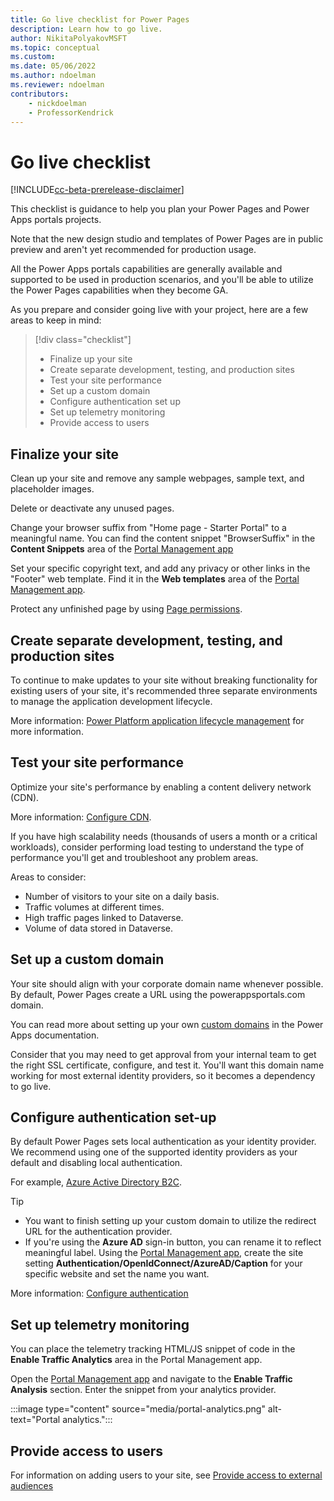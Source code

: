 ```yaml
---
title: Go live checklist for Power Pages
description: Learn how to go live.
author: NikitaPolyakovMSFT
ms.topic: conceptual
ms.custom: 
ms.date: 05/06/2022
ms.author: ndoelman
ms.reviewer: ndoelman
contributors:
    - nickdoelman
    - ProfessorKendrick
---
```


# Go live checklist

[!INCLUDE[cc-beta-prerelease-disclaimer](../includes/cc-beta-prerelease-disclaimer.md)]

This checklist is guidance to help you plan your Power Pages and Power Apps portals projects.

Note that the new design studio and templates of Power Pages are in public preview and aren't yet recommended for production usage. 

All the Power Apps portals capabilities are generally available and supported to be used in production scenarios, and you'll be able to utilize the Power Pages capabilities when they become GA.

As you prepare and consider going live with your project, here are a few areas to keep in mind:

> [!div class="checklist"]
> * Finalize up your site
> * Create separate development, testing, and production sites
> * Test your site performance
> * Set up a custom domain
> * Configure authentication set up
> * Set up telemetry monitoring
> * Provide access to users

## Finalize your site

Clean up your site and remove any sample webpages, sample text, and placeholder images.

Delete or deactivate any unused pages. 

Change your browser suffix from "Home page - Starter Portal" to a meaningful name. You can find the content snippet "BrowserSuffix" in the **Content Snippets** area of the [Portal Management app](../configure/portal-management-app.md)

Set your specific copyright text, and add any privacy or other links in the "Footer" web template. Find it in the **Web templates** area of the [Portal Management app](../configure/portal-management-app.md).

Protect any unfinished page by using [Page permissions](../security/page-security.md).

## Create separate development, testing, and production sites

To continue to make updates to your site without breaking functionality for existing users of your site, it's recommended three separate environments to manage the application development lifecycle. 

More information: [Power Platform application lifecycle management](/power-platform/alm/basics-alm) for more information. 

## Test your site performance

Optimize your site's performance by enabling a content delivery network (CDN).

More information: [Configure CDN](/power-apps/maker/portals/configure/configure-cdn).

If you have high scalability needs (thousands of users a month or a critical workloads), consider performing load testing to understand the type of performance you'll get and troubleshoot any problem areas. 

Areas to consider:
- Number of visitors to your site on a daily basis.
- Traffic volumes at different times.
- High traffic pages linked to Dataverse.
- Volume of data stored in Dataverse.

## Set up a custom domain 

Your site should align with your corporate domain name whenever possible. By default, Power Pages create a URL using the powerappsportals.com domain.

You can read more about setting up your own [custom domains](/power-apps/maker/portals/admin/add-custom-domain) in the Power Apps documentation.

Consider that you may need to get approval from your internal team to get the right SSL certificate, configure, and test it. You'll want this domain name working for most external identity providers, so it becomes a dependency to go live.

## Configure authentication set-up

By default Power Pages sets local authentication as your identity provider. We recommend using one of the supported identity providers as your default and disabling local authentication.

For example, [Azure Active Directory B2C](../getting-started/tutorial-setup-site-authentication.md).

> [!TIP]
> - You want to finish setting up your custom domain to utilize the redirect URL for the authentication provider. 
> - If you're using the **Azure AD** sign-in button, you can rename it to reflect meaningful label. Using the [Portal Management app](../configure/portal-management-app.md), create the site setting **Authentication/OpenIdConnect/AzureAD/Caption** for your specific website and set the name you want.  

More information: [Configure authentication](../security/configure-portal-authentication.md)

## Set up telemetry monitoring

You can place the telemetry tracking HTML/JS snippet of code in the **Enable Traffic Analytics** area in the Portal Management app. 

Open the [Portal Management app](../configure/portal-management-app.md) and navigate to the **Enable Traffic Analysis** section. Enter the snippet from your analytics provider.

:::image type="content" source="media/portal-analytics.png" alt-text="Portal analytics.":::

## Provide access to users

For information on adding users to your site, see [Provide access to external audiences](../security/external-access.md)
